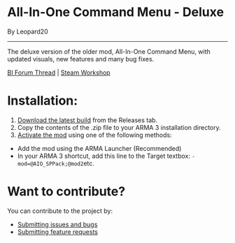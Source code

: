 # All-In-One Command Menu - Deluxe

By Leopard20

---

The deluxe version of the older mod, All-In-One Command Menu, with updated visuals, new features and many bug fixes.

[BI Forum Thread](https://forums.bohemia.net/forums/topic/224834-all-in-one-single-player-project/) | [Steam Workshop](https://steamcommunity.com/sharedfiles/filedetails/?id=1893300731)



# Installation:

1. [Download the latest build](https://github.com/leopard20/All-In-One-Command-Menu/releases/latest) from the Releases tab.
2. Copy the contents of the .zip file to your ARMA 3 installation directory.
3. [Activate the mod](http://www.armaholic.com/page.php?id=29755) using one of the following methods:

- Add the mod using the ARMA Launcher (Recommended)
- In your ARMA 3 shortcut, add this line to the Target textbox: `-mod=@AIO_SPPack;@mod2`etc.

# Want to contribute?

You can contribute to the project by:

- [Submitting issues and bugs](https://github.com/leopard20/All-In-One-Command-Menu/issues/new?template=bug_report.md)
- [Submitting feature requests](https://github.com/leopard20/All-In-One-Command-Menu/issues/new?template=feature_request.md)
